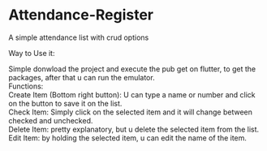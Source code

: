 # Attendance-Register
 A simple attendance list with crud options

Way to Use it: 

Simple donwload the project and execute the pub get on flutter, to get the packages, after that u can run the emulator. <br>
Functions: <br>
Create Item (Bottom right button): U can type a name or number and click on the button to save it on the list. <br>
Check Item: Simply click on the selected item and it will change between checked and unchecked. <br>
Delete Item: pretty explanatory, but u delete the selected item from the list. <br>
Edit Item: by holding the selected item, u can edit the name of the item. <br>
